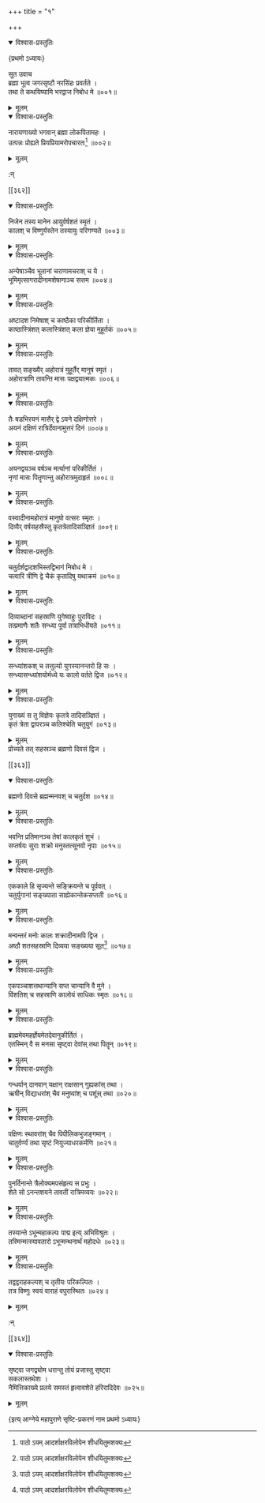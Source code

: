 +++
title = "१"

+++


<details open><summary>विश्वास-प्रस्तुतिः</summary>

\{प्रथमो ऽध्यायः\}

सूत उवाच  
ब्रह्मा भूत्व जगत्सृष्टौ नरसिंहः प्रवर्तते   ।  
तथा ते कथयिष्यामि भरद्वाज निबोध मे ॥००१॥
</details>

<details><summary>मूलम्</summary>

\{प्रथमो ऽध्यायः\}

सूत उवाच  
ब्रह्मा भूत्व जगत्सृष्टौ नरसिंहः प्रवर्तते   ।  
तथा ते कथयिष्यामि भरद्वाज निबोध मे ॥००१॥
</details>  

<details open><summary>विश्वास-प्रस्तुतिः</summary>

नारायणाख्यो भगवान् ब्रह्मा लोकपितामहः ।  
उत्पन्नः प्रोह्यते प्रियप्रियामरोपचारतः[^१] ॥००२॥
</details>

<details><summary>मूलम्</summary>

नारायणाख्यो भगवान् ब्रह्मा लोकपितामहः ।  
उत्पन्नः प्रोह्यते प्रियप्रियामरोपचारतः[^१] ॥००२॥
</details>  
    
:न्  
    
[^१]: पाठो ऽयम् आदर्शाक्षरविलोपेन शीधयितुमशक्यः  

[[३६२]]
    

<details open><summary>विश्वास-प्रस्तुतिः</summary>

निजेन तस्य मानेन आयुर्वर्षशतं स्मृतं ।  
कालश् च विष्णुर्यस्तेन तस्यायुः परिगण्यते ॥००३॥
</details>

<details><summary>मूलम्</summary>

निजेन तस्य मानेन आयुर्वर्षशतं स्मृतं ।  
कालश् च विष्णुर्यस्तेन तस्यायुः परिगण्यते ॥००३॥
</details>  

<details open><summary>विश्वास-प्रस्तुतिः</summary>

अन्येषाञ्चैव भूतानां चराणामचराश् च ये ।  
भूमिमृत्सागरादीनामशेषाणाञ्च सत्तम ॥००४॥
</details>

<details><summary>मूलम्</summary>

अन्येषाञ्चैव भूतानां चराणामचराश् च ये ।  
भूमिमृत्सागरादीनामशेषाणाञ्च सत्तम ॥००४॥
</details>  

<details open><summary>विश्वास-प्रस्तुतिः</summary>

अष्टादश निमेषाश् च काष्ठैका परिकीर्तिता   ।  
काष्ठास्त्रिंशत् कलास्त्रिंशत् कला ज्ञेया मुहूर्तकं   ॥००५॥
</details>

<details><summary>मूलम्</summary>

अष्टादश निमेषाश् च काष्ठैका परिकीर्तिता   ।  
काष्ठास्त्रिंशत् कलास्त्रिंशत् कला ज्ञेया मुहूर्तकं   ॥००५॥
</details>  

<details open><summary>विश्वास-प्रस्तुतिः</summary>

तावत् सङ्ख्यैर् अहोरात्रं मुहूर्तैर् मानुषं स्मृतं   ।  
अहोरात्राणि तावन्ति मासः पक्षद्वयात्मकः ॥००६॥
</details>

<details><summary>मूलम्</summary>

तावत् सङ्ख्यैर् अहोरात्रं मुहूर्तैर् मानुषं स्मृतं   ।  
अहोरात्राणि तावन्ति मासः पक्षद्वयात्मकः ॥००६॥
</details>  

<details open><summary>विश्वास-प्रस्तुतिः</summary>

तैः षडभिरयनं मासैर् द्वे ऽयने दक्षिणोत्तरे   ।  
अयनं दक्षिणं रात्रिर्देवानामुत्तरं दिनं ॥००७॥
</details>

<details><summary>मूलम्</summary>

तैः षडभिरयनं मासैर् द्वे ऽयने दक्षिणोत्तरे   ।  
अयनं दक्षिणं रात्रिर्देवानामुत्तरं दिनं ॥००७॥
</details>  

<details open><summary>विश्वास-प्रस्तुतिः</summary>

अयनद्वयञ्च वर्षञ्च मर्त्यानां परिकीर्तितं ।  
नृणां मासः पितॄणान्तु अहोरात्रमुदाहृतं   ॥००८॥
</details>

<details><summary>मूलम्</summary>

अयनद्वयञ्च वर्षञ्च मर्त्यानां परिकीर्तितं ।  
नृणां मासः पितॄणान्तु अहोरात्रमुदाहृतं   ॥००८॥
</details>  

<details open><summary>विश्वास-प्रस्तुतिः</summary>

वस्वादीनामहोरात्रं मानुषो वत्सरः स्मृतः   ।  
दिव्यैर् वर्षसहस्रैस्तु कृतत्रेतादिसञ्ज्ञितं ॥००९॥
</details>

<details><summary>मूलम्</summary>

वस्वादीनामहोरात्रं मानुषो वत्सरः स्मृतः   ।  
दिव्यैर् वर्षसहस्रैस्तु कृतत्रेतादिसञ्ज्ञितं ॥००९॥
</details>  

<details open><summary>विश्वास-प्रस्तुतिः</summary>

चतुर्दर्शद्वादशभिस्तद्विभागं निबोध मे ।  
चत्वारि त्रीणि द्वे चैकं कृतादिषु यथाक्रमं   ॥०१०॥
</details>

<details><summary>मूलम्</summary>

चतुर्दर्शद्वादशभिस्तद्विभागं निबोध मे ।  
चत्वारि त्रीणि द्वे चैकं कृतादिषु यथाक्रमं   ॥०१०॥
</details>  

<details open><summary>विश्वास-प्रस्तुतिः</summary>

दिव्याब्दानां सहस्राणि युगेष्वाहुः पुराविदः   ।  
तत्प्रमाणैः शतैः सन्ध्या पूर्वा तत्राभिधीयते   ॥०११॥
</details>

<details><summary>मूलम्</summary>

दिव्याब्दानां सहस्राणि युगेष्वाहुः पुराविदः   ।  
तत्प्रमाणैः शतैः सन्ध्या पूर्वा तत्राभिधीयते   ॥०११॥
</details>  

<details open><summary>विश्वास-प्रस्तुतिः</summary>

सन्ध्यांशकश् च तत्तुल्यो युगस्यानन्तरो हि सः ।  
सन्ध्यासन्ध्यांशयोर्मध्ये यः कालो वर्तते द्विज ॥०१२॥
</details>

<details><summary>मूलम्</summary>

सन्ध्यांशकश् च तत्तुल्यो युगस्यानन्तरो हि सः ।  
सन्ध्यासन्ध्यांशयोर्मध्ये यः कालो वर्तते द्विज ॥०१२॥
</details>  

<details open><summary>विश्वास-प्रस्तुतिः</summary>

युगाख्यं स तु विज्ञेयः कृतत्रे तादिसञ्ज्ञितं ।  
कृतं त्रेता द्वापरञ्च कलिश्चेति चतुयुगं ॥०१३॥
</details>

<details><summary>मूलम्</summary>

युगाख्यं स तु विज्ञेयः कृतत्रे तादिसञ्ज्ञितं ।  
कृतं त्रेता द्वापरञ्च कलिश्चेति चतुयुगं ॥०१३॥
</details>  
प्रोच्यते तत् सहस्रञ्च ब्रह्मणो दिवसं द्विज ।  

[[३६३]]
    

<details open><summary>विश्वास-प्रस्तुतिः</summary>

ब्रह्मणो दिवसे ब्रह्मन्मनवश् च चतुर्दश ॥०१४॥
</details>

<details><summary>मूलम्</summary>

ब्रह्मणो दिवसे ब्रह्मन्मनवश् च चतुर्दश ॥०१४॥
</details>  

<details open><summary>विश्वास-प्रस्तुतिः</summary>

भवन्ति प्रतिमानञ्च तेषां कालकृतं शुभं   ।  
सप्तर्षयः सुराः शक्रो मनुस्तत्सूनवो नृपाः   ॥०१५॥
</details>

<details><summary>मूलम्</summary>

भवन्ति प्रतिमानञ्च तेषां कालकृतं शुभं   ।  
सप्तर्षयः सुराः शक्रो मनुस्तत्सूनवो नृपाः   ॥०१५॥
</details>  

<details open><summary>विश्वास-प्रस्तुतिः</summary>

एककाले हि सृज्यन्ते सङ्क्रियन्ते च पूर्ववत् ।  
चतुर्युगानां सङ्ख्याता साह्येकान्तेकसप्तती ॥०१६॥
</details>

<details><summary>मूलम्</summary>

एककाले हि सृज्यन्ते सङ्क्रियन्ते च पूर्ववत् ।  
चतुर्युगानां सङ्ख्याता साह्येकान्तेकसप्तती ॥०१६॥
</details>  

<details open><summary>विश्वास-प्रस्तुतिः</summary>

मन्वन्तरं मनोः कालः शक्रादीनामपि द्विज ।  
अष्ठौ शतसहस्राणि दिव्यया सङ्ख्यया सूत[^१]   ॥०१७॥
</details>

<details><summary>मूलम्</summary>

मन्वन्तरं मनोः कालः शक्रादीनामपि द्विज ।  
अष्ठौ शतसहस्राणि दिव्यया सङ्ख्यया सूत[^१]   ॥०१७॥
</details>  

<details open><summary>विश्वास-प्रस्तुतिः</summary>

एकपञ्चाशत्तथान्यानि सप्त चान्यानि वै मुने ।  
विंशतिश् च सहस्राणि कालोयं साधिकः स्मृतः   ॥०१८॥
</details>

<details><summary>मूलम्</summary>

एकपञ्चाशत्तथान्यानि सप्त चान्यानि वै मुने ।  
विंशतिश् च सहस्राणि कालोयं साधिकः स्मृतः   ॥०१८॥
</details>  

<details open><summary>विश्वास-प्रस्तुतिः</summary>

ब्राह्ममेवमहर्ज्ञेयमेतदेवानुकीर्तितं ।  
एतस्मिन् वै स मनसा सृष्ट्वा देवांस् तथा पितॄन्   ॥०१९॥
</details>

<details><summary>मूलम्</summary>

ब्राह्ममेवमहर्ज्ञेयमेतदेवानुकीर्तितं ।  
एतस्मिन् वै स मनसा सृष्ट्वा देवांस् तथा पितॄन्   ॥०१९॥
</details>  

<details open><summary>विश्वास-प्रस्तुतिः</summary>

गन्धर्वान् दानवान् यक्षान् राक्षसान् गुह्यकांस् तथा   ।  
ऋषीन् विद्याधरांश् चैव मनुष्यांश् च पशूंस् तथा   ॥०२०॥
</details>

<details><summary>मूलम्</summary>

गन्धर्वान् दानवान् यक्षान् राक्षसान् गुह्यकांस् तथा   ।  
ऋषीन् विद्याधरांश् चैव मनुष्यांश् च पशूंस् तथा   ॥०२०॥
</details>  

<details open><summary>विश्वास-प्रस्तुतिः</summary>

पक्षिणः स्थावरांश् चैव पिपीलिकभुजङ्गमान्   ।  
चातुर्वर्ण्यं तथा सृष्टं नियुज्याधरकर्मणि   ॥०२१॥
</details>

<details><summary>मूलम्</summary>

पक्षिणः स्थावरांश् चैव पिपीलिकभुजङ्गमान्   ।  
चातुर्वर्ण्यं तथा सृष्टं नियुज्याधरकर्मणि   ॥०२१॥
</details>  

<details open><summary>विश्वास-प्रस्तुतिः</summary>

पुनर्दिनान्ते त्रैलोक्यमपसंहृत्य स प्रभुः ।  
शेते सो ऽनन्तशयने तावतीं रात्रिमव्ययः ॥०२२॥
</details>

<details><summary>मूलम्</summary>

पुनर्दिनान्ते त्रैलोक्यमपसंहृत्य स प्रभुः ।  
शेते सो ऽनन्तशयने तावतीं रात्रिमव्ययः ॥०२२॥
</details>  

<details open><summary>विश्वास-प्रस्तुतिः</summary>

तस्यान्ते ऽभून्महाकल्पः पाद्म इत्य् अभिविश्रुतः ।  
तस्मिन्मत्स्यावतारो ऽभून्मन्थनार्थं महोदधेः   ॥०२३॥
</details>

<details><summary>मूलम्</summary>

तस्यान्ते ऽभून्महाकल्पः पाद्म इत्य् अभिविश्रुतः ।  
तस्मिन्मत्स्यावतारो ऽभून्मन्थनार्थं महोदधेः   ॥०२३॥
</details>  

<details open><summary>विश्वास-प्रस्तुतिः</summary>

तद्वद्वराहकल्पश् च तृतीयः परिकल्पितः ।  
तत्र विष्णुः स्वयं वाराहं वपुरास्थितः ॥०२४॥
</details>

<details><summary>मूलम्</summary>

तद्वद्वराहकल्पश् च तृतीयः परिकल्पितः ।  
तत्र विष्णुः स्वयं वाराहं वपुरास्थितः ॥०२४॥
</details>  
    
:न्  
    
[^१]: पाठो ऽयं न साधुः  

[[३६४]]
    

<details open><summary>विश्वास-प्रस्तुतिः</summary>

सृष्ट्वा जगद्व्योम धरान्तु तोयं प्रजास्तु सृष्ट्वा  
सकलास्तथेशः ।  
नैमित्तिकाख्ये प्रलये समस्तं हृत्वावशेते हरिरादिदेवः   ॥०२५॥
</details>

<details><summary>मूलम्</summary>

सृष्ट्वा जगद्व्योम धरान्तु तोयं प्रजास्तु सृष्ट्वा  
सकलास्तथेशः ।  
नैमित्तिकाख्ये प्रलये समस्तं हृत्वावशेते हरिरादिदेवः   ॥०२५॥
</details>

\{इत्य् आग्नेये महापुराणे सृष्टि-प्रकरणं नाम प्रथमो ऽध्यायः}  
    